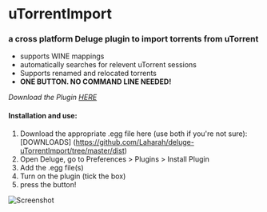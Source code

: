 # uTorrentImport
### a cross platform Deluge plugin to import torrents from uTorrent


* supports WINE mappings
* automatically searches for relevent uTorrent sessions
* Supports renamed and relocated torrents
* **ONE BUTTON. NO COMMAND LINE NEEDED!**

*Download the Plugin [HERE](https://github.com/Laharah/deluge-uTorrentImport/tree/master/dist)*

#### Installation and use:

1. Download the appropriate .egg file here (use both if you're not sure): [DOWNLOADS]
(https://github.com/Laharah/deluge-uTorrentImport/tree/master/dist)
2. Open Deluge, go to Preferences > Plugins > Install Plugin
3. Add the .egg file(s)
4. Turn on the plugin (tick the box)
5. press the button!

![Screenshot](http://zippy.gfycat.com/LimpThreadbareAyeaye.gif)
